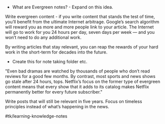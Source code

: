 * What are Evergreen notes? - Expand on this idea.

Write evergreen content - if you write content that stands the test of time, you’ll benefit from the ultimate Internet arbitrage. Google’s search algorithm will reward you as more and more people link to your article. The Internet will go to work for you 24 hours per day, seven days per week — and you won’t need to do any additional work.

By writing articles that stay relevant, you can reap the rewards of your hard work in the short-term for decades into the future.

* Create this for note taking folder etc.

"Even bad dramas are watched by thousands of people who don’t read reviews for a good few months. By contrast, most sports and news shows go stale after 24 hours, tops. Netflix’s focus on the former type of evergreen content means that every show that it adds to its catalog makes Netflix permanently better for every future subscriber."

Write posts that will still be relevant in five years. Focus on timeless principles instead of what’s happening in the news.

#tk/learning-knowledge-notes


